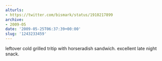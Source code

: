 ```yaml
---
alturls:
- https://twitter.com/bismark/status/1910217899
archive:
- 2009-05
date: '2009-05-25T06:37:39+00:00'
slug: '1243233459'
---
```


leftover cold grilled tritip with horseradish sandwich. excellent late night snack.

